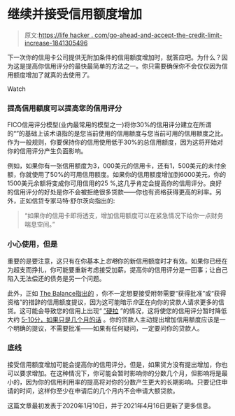 # 继续并接受信用额度增加

> 原文:[https://life hacker . com/go-ahead-and-accept-the-credit-limit-increase-1841305496](https://lifehacker.com/go-ahead-and-accept-that-credit-limit-increase-1841305496)

下一次你的信用卡公司提供无附加条件的信用额度增加时，就答应吧。为什么？因为这是提高你信用评分的最快最简单的方法之一。你只需要确保你不会仅仅因为信用额度增加了就真的去使用*了*。

Watch

### **提高信用额度可以提高您的信用评分**

FICO信用评分模型(业内最常用的模型之一)将你30%的信用评分建立在所谓的“”的基础上该术语指的是您当前使用的信用额度与您当前可用的信用额度之比。作为一般规则，你要保持你的信用使用低于30%的总信用额度，因为这将开始对你的信用评分产生负面影响。

例如，如果你有一张信用额度为3，000美元的信用卡，还有1，500美元的未付余额，你就使用了50%的可用信用额度。如果你的信用额度增加到6000美元，你的1500美元余额将变成你可用信用的25 %,这几乎肯定会提高你的信用评分。良好的信用评分的好处是你不会被拒绝很多贷款——你也有资格获得更高的利率。另外，正如信贷专家马特·舒尔茨向指出的:

> “如果你的信用卡即将透支，增加信用额度可以在紧急情况下给你一点财务喘息空间。”

### **小心使用，但是**

重要的是要注意，这只有在你基本上*忽略*你的新信用额度时才有效。如果你已经在为超支而挣扎，你可能要重新考虑接受加薪。提高你的信用评分是一回事；让自己陷入无法偿还的债务是另一个问题。

此外，正如 [The Balance指出的](https://www.thebalance.com/when-to-take-a-credit-limit-increase-315621) ，你不一定想要接受附带需要“获得批准”或“获得资格”的措辞的信用额度提议，因为这可能暗示*你*正在向你的贷款人请求更多的信贷。这可能会导致您的信用上出现“ [”硬拉](https://www.nerdwallet.com/article/finance/credit-report-soft-hard-pull-difference) ”的情况，这将使您的信用评分暂时降低大约 [5-10分，如果只是几个月的话](https://www.nerdwallet.com/article/finance/credit-report-soft-hard-pull-difference) 。你的贷款人主动提出增加信用额度应该是一个明确的提议，不需要批准——如果有任何疑问，一定要问你的贷款人。

### **底线**

接受信用额度增加可能会提高你的信用评分。但是，如果贷方没有提出增加，你也可以要求增加。在这种情况下，你可能会暂时影响你的分数几个月，但影响将是最小的，因为你的信用利用率的提高将对你的分数产生更大的长期影响。只要记住申请的时间，这样你至少在申请后的几个月内不会申请大额贷款。

这篇文章最初发表于2020年1月10日，并于2021年4月16日更新了更多信息。